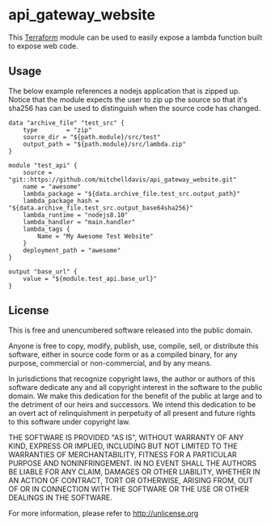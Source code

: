 api_gateway_website
===================

This [Terraform](https://www.terraform.io/) module can be used to easily expose a lambda function built to expose web code.

Usage
-----

The below example references a nodejs application that is zipped up.  Notice that the module expects the user to zip up the source so that it's sha256 has can be used to distinguish when the source code has changed.

```HCL
data "archive_file" "test_src" {
	type        = "zip"
	source_dir = "${path.module}/src/test"
	output_path = "${path.module}/src/lambda.zip"
}

module "test_api" {
	source = "git::https://github.com/mitchelldavis/api_gateway_website.git"
	name = "awesome"
	lambda_package = "${data.archive_file.test_src.output_path}"
	lambda_package_hash = "${data.archive_file.test_src.output_base64sha256}"
	lambda_runtime = "nodejs8.10"
	lambda_handler = "main.handler"
	lambda_tags {
		Name = "My Awesome Test Website"
	}
	deployment_path = "awesome"
}

output "base_url" {
	value = "${module.test_api.base_url}"
}
```

License
-------
This is free and unencumbered software released into the public domain.

Anyone is free to copy, modify, publish, use, compile, sell, or
distribute this software, either in source code form or as a compiled
binary, for any purpose, commercial or non-commercial, and by any
means.

In jurisdictions that recognize copyright laws, the author or authors
of this software dedicate any and all copyright interest in the
software to the public domain. We make this dedication for the benefit
of the public at large and to the detriment of our heirs and
successors. We intend this dedication to be an overt act of
relinquishment in perpetuity of all present and future rights to this
software under copyright law.

THE SOFTWARE IS PROVIDED "AS IS", WITHOUT WARRANTY OF ANY KIND,
EXPRESS OR IMPLIED, INCLUDING BUT NOT LIMITED TO THE WARRANTIES OF
MERCHANTABILITY, FITNESS FOR A PARTICULAR PURPOSE AND NONINFRINGEMENT.
IN NO EVENT SHALL THE AUTHORS BE LIABLE FOR ANY CLAIM, DAMAGES OR
OTHER LIABILITY, WHETHER IN AN ACTION OF CONTRACT, TORT OR OTHERWISE,
ARISING FROM, OUT OF OR IN CONNECTION WITH THE SOFTWARE OR THE USE OR
OTHER DEALINGS IN THE SOFTWARE.

For more information, please refer to <http://unlicense.org>
